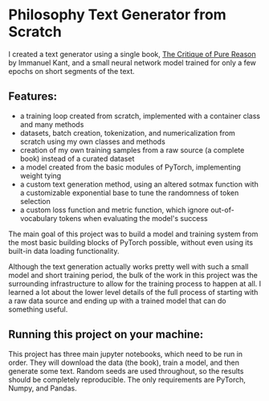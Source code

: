 # Philosophy Text Generator from Scratch

I created a text generator using a single book, [The Critique of Pure Reason](https://www.gutenberg.org/ebooks/4280) by Immanuel Kant, and a small neural network model trained for only a few epochs on short segments of the text. 

## Features:
- a training loop created from scratch, implemented with a container class and many methods
- datasets, batch creation, tokenization, and numericalization from scratch using my own classes and methods
- creation of my own training samples from a raw source (a complete book) instead of a curated dataset
- a model created from the basic modules of PyTorch, implementing weight tying
- a custom text generation method, using an altered sotmax function with a customizable exponential base to tune the randomness of token selection
- a custom loss function and metric function, which ignore out-of-vocabulary tokens when evaluating the model's success

The main goal of this project was to build a model and training system from the most basic building blocks of PyTorch possible, without even using its built-in data loading functionality. 

Although the text generation actually works pretty well with such a small model and short training period, the bulk of the work in this project was the surrounding infrastructure to allow for the training process to happen at all. I learned a lot about the lower level details of the full process of starting with a raw data source and ending up with a trained model that can do something useful.

## Running this project on your machine:

This project has three main jupyter notebooks, which need to be run in order. They will download the data (the book), train a model, and then generate some text. Random seeds are used throughout, so the results should be completely reproducible. The only requirements are PyTorch, Numpy, and Pandas.